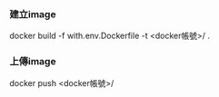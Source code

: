 ### 建立image
docker build -f with.env.Dockerfile -t <docker帳號>/<imagetag> .
### 上傳image
docker push <docker帳號>/<imagetag>
